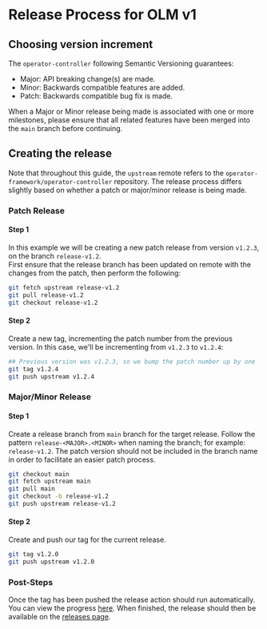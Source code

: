 # Release Process for OLM v1

## Choosing version increment

The `operator-controller` following Semantic Versioning guarantees:

* Major: API breaking change(s) are made.
* Minor: Backwards compatible features are added.
* Patch: Backwards compatible bug fix is made.

When a Major or Minor release being made is associated with one or more milestones,
please ensure that all related features have been merged into the `main` branch before continuing.

## Creating the release

Note that throughout this guide, the `upstream` remote refers to the `operator-framework/operator-controller` repository.
The release process differs slightly based on whether a patch or major/minor release is being made.

### Patch Release
#### Step 1
In this example we will be creating a new patch release from version `v1.2.3`, on the branch `release-v1.2`.  
First ensure that the release branch has been updated on remote with the changes from the patch, then perform the following:
```bash
git fetch upstream release-v1.2
git pull release-v1.2
git checkout release-v1.2
```

#### Step 2
Create a new tag, incrementing the patch number from the previous version. In this case, we'll be incrementing from `v1.2.3` to `v1.2.4`:
```bash
## Previous version was v1.2.3, so we bump the patch number up by one
git tag v1.2.4
git push upstream v1.2.4
```

### Major/Minor Release
#### Step 1
Create a release branch from `main` branch for the target release. Follow the pattern `release-<MAJOR>.<MINOR>` when naming the branch; for example: `release-v1.2`. The patch version should not be included in the branch name in order to facilitate an easier patch process.
```bash
git checkout main
git fetch upstream main
git pull main
git checkout -b release-v1.2
git push upstream release-v1.2
```

#### Step 2
Create and push our tag for the current release.
```bash
git tag v1.2.0
git push upstream v1.2.0
```

### Post-Steps
Once the tag has been pushed the release action should run automatically. You can view the progress [here](https://github.com/operator-framework/operator-controller/actions/workflows/release.yaml). When finished, the release should then be available on the [releases page](https://github.com/operator-framework/operator-controller/releases).
